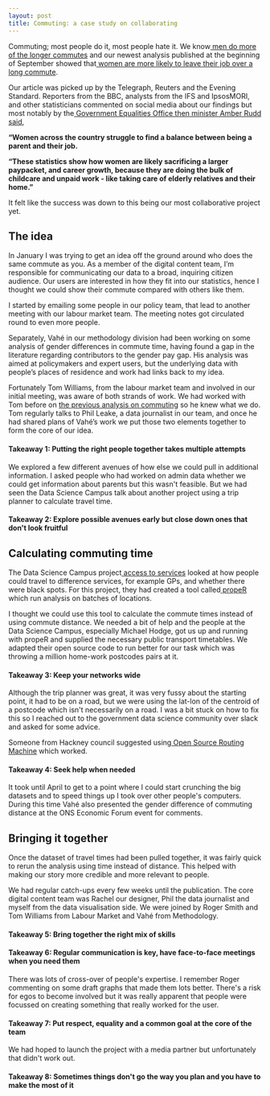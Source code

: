 ```yaml
---
layout: post
title: Commuting: a case study on collaborating
---
```


Commuting; most people do it, most people hate it. We know[ men do more of the longer commutes](https://www.ons.gov.uk/employmentandlabourmarket/peopleinwork/employmentandemployeetypes/articles/thecommutinggapmenaccountfor65ofcommuteslastingmorethananhour/2018-11-07) and our newest analysis published at the beginning of September showed that[ women are more likely to leave their job over a long commute](https://www.ons.gov.uk/employmentandlabourmarket/peopleinwork/earningsandworkinghours/articles/thecommutinggapwomenaremorelikelythanmentoleavetheirjoboveralongcommute/2019-09-04).

Our article was picked up by the Telegraph, Reuters and the Evening Standard. Reporters from the BBC, analysts from the IFS and IpsosMORI, and other statisticians commented on social media about our findings but most notably by the[ Government Equalities Office then minister Amber Rudd said](https://www.gov.uk/government/news/women-pick-jobs-closer-to-family-over-bigger-salary-as-government-promises-to-help-them-reach-their-financial-potential),

**“Women across the country struggle to find a balance between being a parent and their job.**

**“These statistics show how women are likely sacrificing a larger paypacket, and career growth, because they are doing the bulk of childcare and unpaid work - like taking care of elderly relatives and their home.”**

It felt like the success was down to this being our most collaborative project yet.

## **The idea**

In January I was trying to get an idea off the ground around who does the same commute as you. As a member of the digital content team, I’m responsible for communicating our data to a broad, inquiring citizen audience. Our users are interested in how they fit into our statistics, hence I thought we could show their commute compared with others like them. 

I started by emailing some people in our policy team, that lead to another meeting with our labour market team. The meeting notes got circulated round to even more people.

Separately, Vahé in our methodology division had been working on some analysis of gender differences in commute time, having found a gap in the literature regarding contributors to the gender pay gap. His analysis was aimed at policymakers and expert users, but the underlying data with people’s places of residence and work had links back to my idea.

Fortunately Tom Williams, from the labour market team and involved in our initial meeting, was aware of both strands of work. We had worked with Tom before on [the previous analysis on commuting](https://www.ons.gov.uk/employmentandlabourmarket/peopleinwork/employmentandemployeetypes/articles/thecommutinggapmenaccountfor65ofcommuteslastingmorethananhour/2018-11-07) so he knew what we do. Tom regularly talks to Phil Leake, a data journalist in our team, and once he had shared plans of Vahé’s work we put those two elements together to form the core of our idea.

#### **Takeaway 1: Putting the right people together takes multiple attempts**

We explored a few different avenues of how else we could pull in additional information. I asked people who had worked on admin data whether we could get information about parents but this wasn't feasible. But we had seen the Data Science Campus talk about another project using a trip planner to calculate travel time.

#### **Takeaway 2: Explore possible avenues early but close down ones that don't look fruitful**

## **Calculating commuting time**

The Data Science Campus project[ access to services](https://github.com/datasciencecampus/access-to-services) looked at how people could travel to difference services, for example GPs, and whether there were black spots. For this project, they had created a tool called[ propeR](https://github.com/datasciencecampus/access-to-services/tree/develop/propeR) which run analysis on batches of locations.

I thought we could use this tool to calculate the commute times instead of using commute distance. We needed a bit of help and the people at the Data Science Campus, especially Michael Hodge, got us up and running with propeR and supplied the necessary public transport timetables. We adapted their open source code to run better for our task which was throwing a million home-work postcodes pairs at it.

#### **Takeaway 3: Keep your networks wide**

Although the trip planner was great, it was very fussy about the starting point, it had to be on a road, but we were using the lat-lon of the centroid of a postcode which isn't necessarily on a road. I was a bit stuck on how to fix this so I reached out to the government data science community over slack and asked for some advice.

Someone from Hackney council suggested using[ Open Source Routing Machine](http://project-osrm.org/) which worked.

#### **Takeaway 4: Seek help when needed**

It took until April to get to a point where I could start crunching the big datasets and to speed things up I took over other people's computers. During this time Vahé also presented the gender difference of commuting distance at the ONS Economic Forum event for comments.

## **Bringing it together**

Once the dataset of travel times had been pulled together, it was fairly quick to rerun the analysis using time instead of distance. This helped with making our story more credible and more relevant to people.

We had regular catch-ups every few weeks until the publication. The core digital content team was Rachel our designer, Phil the data journalist and myself from the data visualisation side. We were joined by Roger Smith and Tom Williams from Labour Market and Vahé from Methodology.

#### **Takeaway 5: Bring together the right mix of skills**

#### **Takeaway 6: Regular communication is key, have face-to-face meetings when you need them**

There was lots of cross-over of people's expertise. I remember Roger commenting on some draft graphs that made them lots better. There's a risk for egos to become involved but it was really apparent that people were focussed on creating something that really worked for the user.

#### **Takeaway 7: Put respect, equality and a common goal at the core of the team**

We had hoped to launch the project with a media partner but unfortunately that didn't work out.

#### **Takeaway 8: Sometimes things don't go the way you plan and you have to make the most of it**